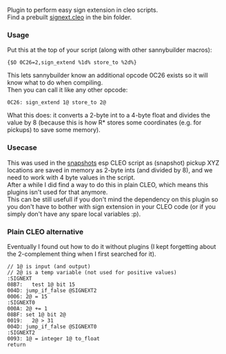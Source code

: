 Plugin to perform easy sign extension in cleo scripts.  
Find a prebuilt [signext.cleo](bin/signext.cleo) in the bin folder.

### Usage
Put this at the top of your script (along with other sannybuilder macros):
```
{$O 0C26=2,sign_extend %1d% store_to %2d%}
```
This lets sannybuilder know an additional opcode 0C26 exists so it will know what to do when compiling.  
Then you can call it like any other opcode:
```
0C26: sign_extend 1@ store_to 2@
```
What this does: it converts a 2-byte int to a 4-byte float and divides the value by 8 (because this is how R\* stores some coordinates (e.g. for pickups) to save some memory).

### Usecase
This was used in the [snapshots](../../cleo/snapshots) esp CLEO script as (snapshot) pickup XYZ locations are saved in memory as 2-byte ints (and divided by 8), and we need to work with 4 byte values in the script.  
After a while I did find a way to do this in plain CLEO, which means this plugins isn't used for that anymore.  
This can be still usefull if you don't mind the dependency on this plugin so you don't have to bother with sign extension in your CLEO code (or if you simply don't have any spare local variables :p).

### Plain CLEO alternative
Eventually I found out how to do it without plugins (I kept forgetting about the 2-complement thing when I first searched for it).
```
// 1@ is input (and output)
// 2@ is a temp variable (not used for positive values)
:SIGNEXT
08B7:   test 1@ bit 15
004D: jump_if_false @SIGNEXT2
0006: 2@ = 15
:SIGNEXT0
000A: 2@ += 1
08BF: set 1@ bit 2@
0019:   2@ > 31
004D: jump_if_false @SIGNEXT0
:SIGNEXT2
0093: 1@ = integer 1@ to_float
return
```
